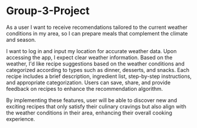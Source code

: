 # Group-3-Project
As a user I want to receive recomendations tailored to the current weather conditions in my area, so I can prepare meals that complement the climate and season.

I want to log in and input my location for accurate weather data. Upon accessing the app, I expect clear weather information. Based on the weather, I'd like recipe suggestions based on the weather conditions and categorized according to types such as dinner, desserts, and snacks. Each recipe includes a brief description, ingredient list, step-by-step instructions, and appropriate categorization. Users can save, share, and provide feedback on recipes to enhance the recommendation algorithm.  

By implementing these features, user will be able to discover new and exciting recipes that only satisfy their culinary cravings but also align with the weather conditions in their area, enhancing their overall cooking experience.